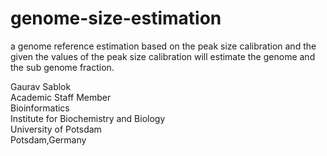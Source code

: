 # genome-size-estimation
a genome reference estimation based on the peak size calibration and the given the values of the peak size calibration will estimate the genome and the sub genome fraction. 

Gaurav Sablok \
Academic Staff Member \
Bioinformatics \
Institute for Biochemistry and Biology \
University of Potsdam \
Potsdam,Germany

